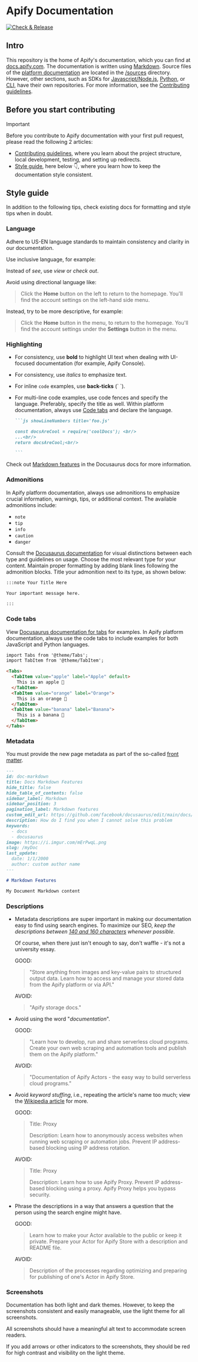 # Apify Documentation

[![Check & Release](https://github.com/apify/apify-docs/actions/workflows/test.yaml/badge.svg)](https://github.com/apify/apify-docs/actions/workflows/test.yaml)

## Intro

This repository is the home of Apify's documentation, which you can find at [docs.apify.com](https://docs.apify.com/). The documentation is written using [Markdown](https://github.com/adam-p/markdown-here/wiki/Markdown-Cheatsheet). Source files of the [platform documentation](https://docs.apify.com/platform) are located in the [/sources](https://github.com/apify/apify-docs/tree/master/sources) directory. However, other sections, such as SDKs for [Javascript/Node.js](https://docs.apify.com/sdk/js/), [Python](https://docs.apify.com/sdk/python/), or [CLI](https://docs.apify.com/cli), have their own repositories. For more information, see the [Contributing guidelines](./CONTRIBUTING.md).

## Before you start contributing

> [!IMPORTANT]
> Before you contribute to Apify documentation with your first pull request, please read the following 2 articles:
>
> - [Contributing guidelines](CONTRIBUTING.md), where you learn about the project structure, local development, testing, and setting up redirects.
> - [Style guide](#style-guide), here below 👇, where you learn how to keep the documentation style consistent.

## Style guide

In addition to the following tips, check existing docs for formatting and style tips when in doubt.

### Language

Adhere to US-EN language standards to maintain consistency and clarity in our documentation.

Use inclusive language, for example:

Instead of _see_, use _view_ or _check out_.

Avoid using directional language like:

> Click the **Home** button on the left to return to the homepage.
> You'll find the account settings on the left-hand side menu.

Instead, try to be more descriptive, for example:

> Click the **Home** button in the menu, to return to the homepage.
> You'll find the account settings under the **Settings** button in the menu.

### Highlighting

- For consistency, use **bold** to highlight UI text when dealing with UI-focused documentation (for example, Apify Console).
- For consistency, use _italics_ to emphasize text.
- For inline `code` examples, use **back-ticks** (\` \`).
- For multi-line code examples, use code fences and specify the language. Preferably, specify the title as well. Within platform documentation, always use [Code tabs](README.md#code-tabs) and declare the language.

  ``````markdown
  ```js showLineNumbers title='foo.js'

  const docsAreCool = require('coolDocs'); <br/>
  ...<br/>
  return docsAreCool;<br/>

  ```
  ``````

Check out [Markdown features](https://docusaurus.io/docs/markdown-features) in the Docusaurus docs for more information.

### Admonitions

In Apify platform documentation, always use admonitions to emphasize crucial information, warnings, tips, or additional context. The available admonitions include:

- `note`
- `tip`
- `info`
- `caution`
- `danger`

Consult the [Docusaurus documentation](https://docusaurus.io/docs/2.x/markdown-features/admonitions) for visual distinctions between each type and guidelines on usage. Choose the most relevant type for your content. Maintain proper formatting by adding blank lines following the admonition blocks. Title your admonition next to its type, as shown below:

```markdown
:::note Your Title Here

Your important message here.

:::
```

### Code tabs

View [Docusaurus documentation for tabs](https://docusaurus.io/docs/markdown-features/tabs) for examples. In Apify platform documentation, always use the code tabs to include examples for both JavaScript and Python languages.

```markdown
import Tabs from '@theme/Tabs';
import TabItem from '@theme/TabItem';

<Tabs>
  <TabItem value="apple" label="Apple" default>
    This is an apple 🍎
  </TabItem>
  <TabItem value="orange" label="Orange">
    This is an orange 🍊
  </TabItem>
  <TabItem value="banana" label="Banana">
    This is a banana 🍌
  </TabItem>
</Tabs>
```

### Metadata

You must provide the new page metadata as part of the so-called [front matter](https://docusaurus.io/docs/api/plugins/@docusaurus/plugin-content-docs#markdown-front-matter).

```markdown
---
id: doc-markdown
title: Docs Markdown Features
hide_title: false
hide_table_of_contents: false
sidebar_label: Markdown
sidebar_position: 3
pagination_label: Markdown features
custom_edit_url: https://github.com/facebook/docusaurus/edit/main/docs/api-doc-markdown.md
description: How do I find you when I cannot solve this problem
keywords:
  - docs
  - docusaurus
image: https://i.imgur.com/mErPwqL.png
slug: /myDoc
last_update:
  date: 1/1/2000
  author: custom author name
---

# Markdown Features

My Document Markdown content
```

### Descriptions

- Metadata descriptions are super important in making our documentation easy to find using search engines. To maximize our SEO, _keep the descriptions between [140 and 160 characters](https://www.google.com/url?sa=t&rct=j&q=&esrc=s&source=web&cd=&cad=rja&uact=8&ved=2ahUKEwigg6Og56brAhUNi1wKHULsAHEQFjAGegQIDBAG&url=https%3A%2F%2Fmoz.com%2Flearn%2Fseo%2Fmeta-description&usg=AOvVaw3L26bXhHZTd0wYDM_5xtJ9) whenever possible_.

    Of course, when there just isn't enough to say, don't waffle - it's not a university essay.

    GOOD:

    > "Store anything from images and key-value pairs to structured output data. Learn how to access and manage your stored data from the Apify platform or via API."

    AVOID:

    > "Apify storage docs."

- Avoid using the word "_documentation_".

    GOOD:

    > "Learn how to develop, run and share serverless cloud programs. Create your own web scraping and automation tools and publish them on the Apify platform."

    AVOID:

    > "Documentation of Apify Actors - the easy way to build serverless cloud programs."

- Avoid _keyword stuffing_, i.e., repeating the article's name too much; view the [Wikipedia article](https://en.wikipedia.org/wiki/Keyword_stuffing) for more.

    GOOD:

    > Title: Proxy
    >
    > Description: Learn how to anonymously access websites when running web scraping or automation jobs. Prevent IP address-based blocking using IP address rotation.

    AVOID:

    > Title: Proxy
    >
    > Description: Learn how to use Apify Proxy. Prevent IP address-based blocking using a proxy. Apify Proxy helps you bypass security.

- Phrase the descriptions in a way that answers a question that the person using the search engine might have.

    GOOD:

    > Learn how to make your Actor available to the public or keep it private. Prepare your Actor for Apify Store with a description and README file.

    AVOID:

    > Description of the processes regarding optimizing and preparing for publishing of one's Actor in Apify Store.

### Screenshots

Documentation has both light and dark themes. However, to keep the screenshots consistent and easily manageable, use the light theme for all screenshots.

All screenshots should have a meaningful alt text to accommodate screen readers.

If you add arrows or other indicators to the screenshots, they should be red for high contrast and visibility on the light theme.
